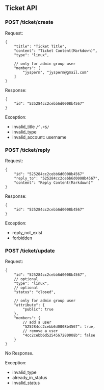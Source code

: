 ## Ticket API

### POST /ticket/create

Request:

    {
        "title": "Ticket Title",
        "content": "Ticket Content(Markdown)",
        "type": "linux",

        // only for admin group user
        "members": [
            "jysperm", "jysperm@gmail.com"
        ]
    }

Response:

    {
        "id": "525284cc2cebb6d0008b4567"
    }

Exception:

* invalid_title `/^.+$/`
* invalid_type
* invalid_account: username

### POST /ticket/reply

Request:

    {
        "id": "525284cc2cebb6d0008b4567"
        "reply_to": "525284cc2cebb6d0008b4567",
        "content": "Reply Content(Markdown)"
    }

Response:

    {
        "id": "525284cc2cebb6d0008b4567"
    }

Exception:

* reply_not_exist
* forbidden

### POST /ticket/update

Request:

    {
        "id": "525284cc2cebb6d0008b4567",
        // optional
        "type": "linux",
        // optional
        "status": "closed",

        // only for admin group user
        "attribute": {
            "public": true
        },
        "members": {
            // add a user
            "525284cc2cebb6d0008b4567": true,
            // remove a user
            "4cc2cebb6d5254567280008b": false
        }
    }

No Response.

Exception:

* invalid_type
* already_in_status
* invalid_status
